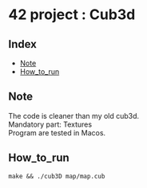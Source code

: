 # 42 project : Cub3d

## Index

* [Note](#Note)
* [How_to_run](#How_to_run)

## Note

The code is cleaner than my old cub3d.  
Mandatory part: Textures  
Program are tested in Macos.

## How_to_run

	make && ./cub3D map/map.cub
